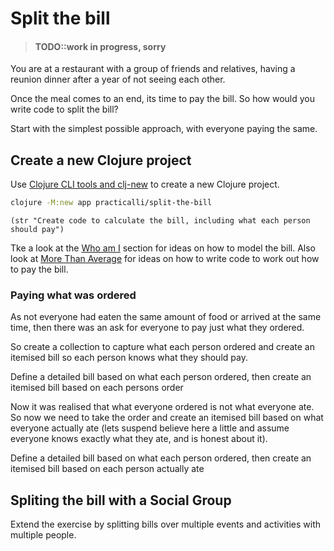 # Split the bill

> #### TODO::work in progress, sorry

You are at a restaurant with a group of friends and relatives, having a reunion dinner after a year of not seeing each other.

Once the meal comes to an end, its time to pay the bill.  So how would you write code to split the bill?

Start with the simplest possible approach, with everyone paying the same.

## Create a new Clojure project
Use [Clojure CLI tools and clj-new](/clojure/clojure-cli/install/community-tools.md) to create a new Clojure project.

```bash
clojure -M:new app practicalli/split-the-bill
```


```eval-clojure
(str "Create code to calculate the bill, including what each person should pay")
```

Tke a look at the [Who am I](/community-docs/docs/curriculum/who-am-i) section for ideas on how to model the bill.  Also look at [More Than Average](/community-docs/docs/curriculum/more-than-average) for ideas on how to write code to work out how to pay the bill.


### Paying what was ordered

As not everyone had eaten the same amount of food or arrived at the same time, then there was an ask for everyone to pay just what they ordered.

So create a collection to capture what each person ordered and create an itemised bill so each person knows what they should pay.



Define a detailed bill based on what each person ordered, then create an itemised bill based on each persons order

Now it was realised that what everyone ordered is not what everyone ate.  So now we need to take the order and create an itemised bill based on what everyone actually ate (lets suspend believe here a little and assume everyone knows exactly what they ate, and is honest about it).


Define a detailed bill based on what each person ordered, then create an itemised bill based on each person actually ate

## Spliting the bill with a Social Group
Extend the exercise by splitting bills over multiple events and activities with multiple people.
